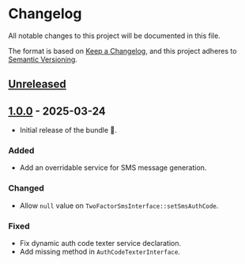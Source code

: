 # Changelog

All notable changes to this project will be documented in this file.

The format is based on [Keep a Changelog](https://keepachangelog.com/en/1.1.0/),
and this project adheres to [Semantic Versioning](https://semver.org/spec/v2.0.0.html).

## [Unreleased]

## [1.0.0] - 2025-03-24

- Initial release of the bundle 🎉.

### Added

- Add an overridable service for SMS message generation.

### Changed

- Allow `null` value on `TwoFactorSmsInterface::setSmsAuthCode`.

### Fixed

- Fix dynamic auth code texter service declaration.
- Add missing method in `AuthCodeTexterInterface`.

[Unreleased]: https://github.com/umanit/2fa-sms/compare/1.0.0...HEAD

[1.0.0]: https://github.com/umanit/2fa-sms/releases/tag/1.0.0
